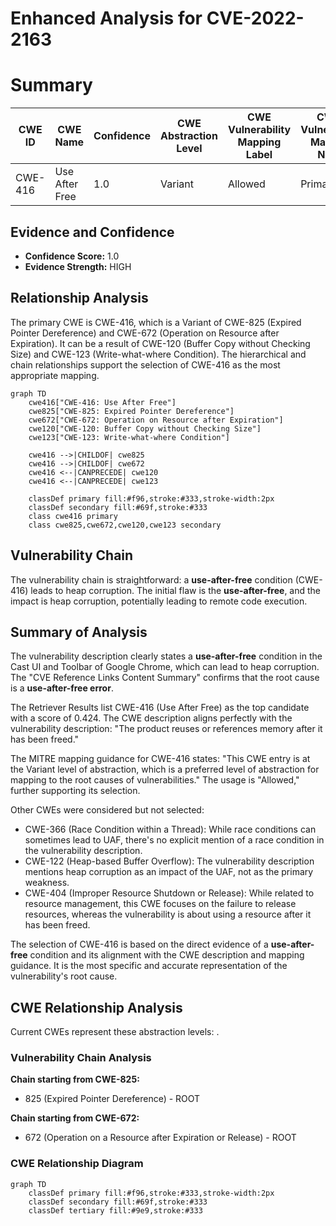 # Enhanced Analysis for CVE-2022-2163

# Summary
| CWE ID | CWE Name | Confidence | CWE Abstraction Level | CWE Vulnerability Mapping Label | CWE-Vulnerability Mapping Notes |
|---|---|---|---|---|---|
| CWE-416 | Use After Free | 1.0 | Variant | Allowed | Primary CWE |

## Evidence and Confidence

*   **Confidence Score:** 1.0
*   **Evidence Strength:** HIGH

## Relationship Analysis
The primary CWE is CWE-416, which is a Variant of CWE-825 (Expired Pointer Dereference) and CWE-672 (Operation on Resource after Expiration). It can be a result of CWE-120 (Buffer Copy without Checking Size) and CWE-123 (Write-what-where Condition). The hierarchical and chain relationships support the selection of CWE-416 as the most appropriate mapping.

```mermaid
graph TD
    cwe416["CWE-416: Use After Free"]
    cwe825["CWE-825: Expired Pointer Dereference"]
    cwe672["CWE-672: Operation on Resource after Expiration"]
    cwe120["CWE-120: Buffer Copy without Checking Size"]
    cwe123["CWE-123: Write-what-where Condition"]
    
    cwe416 -->|CHILDOF| cwe825
    cwe416 -->|CHILDOF| cwe672
    cwe416 <--|CANPRECEDE| cwe120
    cwe416 <--|CANPRECEDE| cwe123

    classDef primary fill:#f96,stroke:#333,stroke-width:2px
    classDef secondary fill:#69f,stroke:#333
    class cwe416 primary
    class cwe825,cwe672,cwe120,cwe123 secondary
```

## Vulnerability Chain
The vulnerability chain is straightforward: a **use-after-free** condition (CWE-416) leads to heap corruption. The initial flaw is the **use-after-free**, and the impact is heap corruption, potentially leading to remote code execution.

## Summary of Analysis
The vulnerability description clearly states a **use-after-free** condition in the Cast UI and Toolbar of Google Chrome, which can lead to heap corruption. The "CVE Reference Links Content Summary" confirms that the root cause is a **use-after-free error**.

The Retriever Results list CWE-416 (Use After Free) as the top candidate with a score of 0.424. The CWE description aligns perfectly with the vulnerability description: "The product reuses or references memory after it has been freed."

The MITRE mapping guidance for CWE-416 states: "This CWE entry is at the Variant level of abstraction, which is a preferred level of abstraction for mapping to the root causes of vulnerabilities." The usage is "Allowed," further supporting its selection.

Other CWEs were considered but not selected:

*   CWE-366 (Race Condition within a Thread): While race conditions can sometimes lead to UAF, there's no explicit mention of a race condition in the vulnerability description.
*   CWE-122 (Heap-based Buffer Overflow): The vulnerability description mentions heap corruption as an impact of the UAF, not as the primary weakness.
*   CWE-404 (Improper Resource Shutdown or Release): While related to resource management, this CWE focuses on the failure to release resources, whereas the vulnerability is about using a resource after it has been freed.

The selection of CWE-416 is based on the direct evidence of a **use-after-free** condition and its alignment with the CWE description and mapping guidance. It is the most specific and accurate representation of the vulnerability's root cause.


## CWE Relationship Analysis

Current CWEs represent these abstraction levels: .


### Vulnerability Chain Analysis

**Chain starting from CWE-825:**
- 825 (Expired Pointer Dereference) - ROOT


**Chain starting from CWE-672:**
- 672 (Operation on a Resource after Expiration or Release) - ROOT



### CWE Relationship Diagram

```mermaid
graph TD
    classDef primary fill:#f96,stroke:#333,stroke-width:2px
    classDef secondary fill:#69f,stroke:#333
    classDef tertiary fill:#9e9,stroke:#333
```